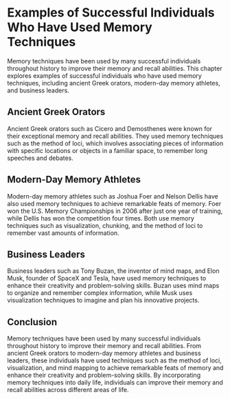Examples of Successful Individuals Who Have Used Memory Techniques
================================================================================================

Memory techniques have been used by many successful individuals throughout history to improve their memory and recall abilities. This chapter explores examples of successful individuals who have used memory techniques, including ancient Greek orators, modern-day memory athletes, and business leaders.

Ancient Greek Orators
---------------------

Ancient Greek orators such as Cicero and Demosthenes were known for their exceptional memory and recall abilities. They used memory techniques such as the method of loci, which involves associating pieces of information with specific locations or objects in a familiar space, to remember long speeches and debates.

Modern-Day Memory Athletes
--------------------------

Modern-day memory athletes such as Joshua Foer and Nelson Dellis have also used memory techniques to achieve remarkable feats of memory. Foer won the U.S. Memory Championships in 2006 after just one year of training, while Dellis has won the competition four times. Both use memory techniques such as visualization, chunking, and the method of loci to remember vast amounts of information.

Business Leaders
----------------

Business leaders such as Tony Buzan, the inventor of mind maps, and Elon Musk, founder of SpaceX and Tesla, have used memory techniques to enhance their creativity and problem-solving skills. Buzan uses mind maps to organize and remember complex information, while Musk uses visualization techniques to imagine and plan his innovative projects.

Conclusion
----------

Memory techniques have been used by many successful individuals throughout history to improve their memory and recall abilities. From ancient Greek orators to modern-day memory athletes and business leaders, these individuals have used techniques such as the method of loci, visualization, and mind mapping to achieve remarkable feats of memory and enhance their creativity and problem-solving skills. By incorporating memory techniques into daily life, individuals can improve their memory and recall abilities across different areas of life.
